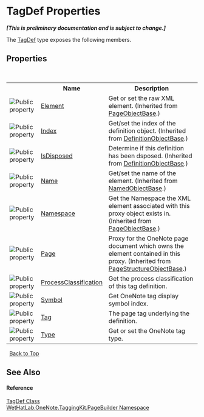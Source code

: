 # TagDef Properties
 _**\[This is preliminary documentation and is subject to change.\]**_

The <a href="76f26dcb-6d94-451a-0931-56436dcad40f">TagDef</a> type exposes the following members.


## Properties
&nbsp;<table><tr><th></th><th>Name</th><th>Description</th></tr><tr><td>![Public property](media/pubproperty.gif "Public property")</td><td><a href="b1355277-06a2-7c7b-8423-2a3d979b9e32">Element</a></td><td>
Get or set the raw XML element.
 (Inherited from <a href="10522ffc-023c-fe2b-d07f-22ef617cb6f6">PageObjectBase</a>.)</td></tr><tr><td>![Public property](media/pubproperty.gif "Public property")</td><td><a href="a8ee8e8c-ba62-f62a-6ae7-1cc7eecb978a">Index</a></td><td>
Get/set the index of the definition object.
 (Inherited from <a href="01a6f6f8-9cda-e956-272e-3b49a8fafa46">DefinitionObjectBase</a>.)</td></tr><tr><td>![Public property](media/pubproperty.gif "Public property")</td><td><a href="b4e3d91f-53e8-19af-de3d-ef879300f1a0">IsDisposed</a></td><td>
Determine if this definition has been dsposed.
 (Inherited from <a href="01a6f6f8-9cda-e956-272e-3b49a8fafa46">DefinitionObjectBase</a>.)</td></tr><tr><td>![Public property](media/pubproperty.gif "Public property")</td><td><a href="9298a3af-e6c3-905a-d1c8-8960d9fb4deb">Name</a></td><td>
Get/set the name of the element.
 (Inherited from <a href="7bde9ceb-dc08-2b51-f5fc-bd8ac9d410c3">NamedObjectBase</a>.)</td></tr><tr><td>![Public property](media/pubproperty.gif "Public property")</td><td><a href="f3e4f694-8098-5550-71ff-8ae66afd9f7a">Namespace</a></td><td>
Get the Namespace the XML element associated with this proxy object exists in.
 (Inherited from <a href="10522ffc-023c-fe2b-d07f-22ef617cb6f6">PageObjectBase</a>.)</td></tr><tr><td>![Public property](media/pubproperty.gif "Public property")</td><td><a href="66f538ed-fce0-bfa7-f916-b2a63cf75127">Page</a></td><td>
Proxy for the OneNote page document which owns the element contained in this proxy.
 (Inherited from <a href="9614e26d-4f3e-ec75-682e-cd6e5bcdf145">PageStructureObjectBase</a>.)</td></tr><tr><td>![Public property](media/pubproperty.gif "Public property")</td><td><a href="840881ea-a6ac-83bd-8007-347165f6d184">ProcessClassification</a></td><td>
Get the process classification of this tag definition.</td></tr><tr><td>![Public property](media/pubproperty.gif "Public property")</td><td><a href="aa7f835a-c4cf-d72c-db51-9c1443436262">Symbol</a></td><td>
Get OneNote tag display symbol index.</td></tr><tr><td>![Public property](media/pubproperty.gif "Public property")</td><td><a href="439d4041-94ff-4743-5652-aa3a3ccf5926">Tag</a></td><td>
The page tag underlying the definition.</td></tr><tr><td>![Public property](media/pubproperty.gif "Public property")</td><td><a href="cf397f77-9286-d3e9-f1be-ecd296d0fe04">Type</a></td><td>
Get or set the OneNote tag type.</td></tr></table>&nbsp;
<a href="#tagdef-properties">Back to Top</a>

## See Also


#### Reference
<a href="76f26dcb-6d94-451a-0931-56436dcad40f">TagDef Class</a><br /><a href="56352230-71f2-f4b7-63a8-983965663af5">WetHatLab.OneNote.TaggingKit.PageBuilder Namespace</a><br />